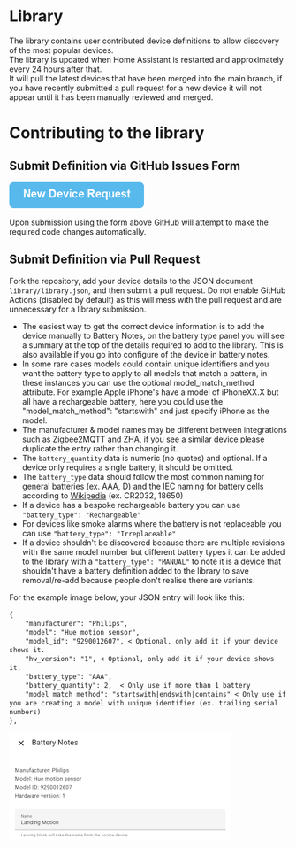 # Library

The library contains user contributed device definitions to allow discovery of the most popular devices.  
The library is updated when Home Assistant is restarted and approximately every 24 hours after that.  
It will pull the latest devices that have been merged into the main branch, if you have recently submitted a pull request for a new device it will not appear until it has been manually reviewed and merged.

# Contributing to the library

## Submit Definition via GitHub Issues Form

[!["New Device Request"](./assets/new-device-request.png)](https://github.com/andrew-codechimp/HA-Battery-Notes/issues/new?template=new_device_request.yml&title=[Device]%3A+)

Upon submission using the form above GitHub will attempt to make the required code changes automatically.

## Submit Definition via Pull Request

Fork the repository, add your device details to the JSON document `library/library.json`, and then submit a pull request. Do not enable GitHub Actions (disabled by default) as this will mess with the pull request and are unnecessary for a library submission.

- The easiest way to get the correct device information is to add the device manually to Battery Notes, on the battery type panel you will see a summary at the top of the details required to add to the library. This is also available if you go into configure of the device in battery notes.
- In some rare cases models could contain unique identifiers and you want the battery type to apply to all models that match a pattern, in these instances you can use the optional model_match_method attribute. For example Apple iPhone's have a model of iPhoneXX.X but all have a rechargeable battery, here you could use the "model_match_method": "startswith" and just specify iPhone as the model.
- The manufacturer & model names may be different between integrations such as Zigbee2MQTT and ZHA, if you see a similar device please duplicate the entry rather than changing it.
- The `battery_quantity` data is numeric (no quotes) and optional. If a device only requires a single battery, it should be omitted.
- The `battery_type` data should follow the most common naming for general batteries (ex. AAA, D) and the IEC naming for battery cells according to [Wikipedia](https://en.wikipedia.org/wiki/List_of_battery_sizes) (ex. CR2032, 18650)
- If a device has a bespoke rechargeable battery you can use `"battery_type": "Rechargeable"`
- For devices like smoke alarms where the battery is not replaceable you can use `"battery_type": "Irreplaceable"`
- If a device shouldn't be discovered because there are multiple revisions with the same model number but different battery types it can be added to the library with a `"battery_type": "MANUAL"` to note it is a device that shouldn't have a battery definition added to the library to save removal/re-add because people don't realise there are variants.

For the example image below, your JSON entry will look like this:

```
{
    "manufacturer": "Philips",
    "model": "Hue motion sensor",
    "model_id": "9290012607", < Optional, only add it if your device shows it.
    "hw_version": "1", < Optional, only add it if your device shows it.
    "battery_type": "AAA",
    "battery_quantity": 2,  < Only use if more than 1 battery
    "model_match_method": "startswith|endswith|contains" < Only use if you are creating a model with unique identifier (ex. trailing serial numbers)
},
```

![device details](./assets/screenshot-device-info.png)
